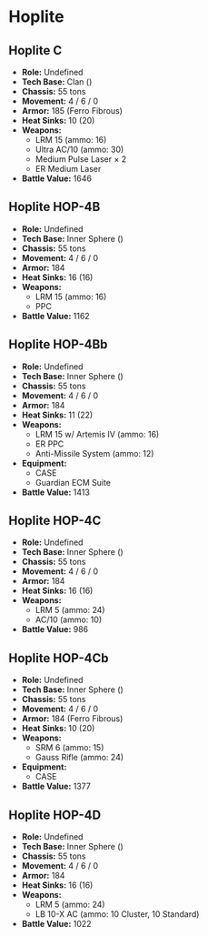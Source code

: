 # Hoplite
## Hoplite C
- **Role:** Undefined
- **Tech Base:** Clan ()
- **Chassis:** 55 tons
- **Movement:** 4 / 6 / 0
- **Armor:** 185 (Ferro Fibrous)
- **Heat Sinks:** 10 (20)
- **Weapons:**
  - LRM 15 (ammo: 16)
  - Ultra AC/10 (ammo: 30)
  - Medium Pulse Laser × 2
  - ER Medium Laser
- **Battle Value:** 1646

## Hoplite HOP-4B
- **Role:** Undefined
- **Tech Base:** Inner Sphere ()
- **Chassis:** 55 tons
- **Movement:** 4 / 6 / 0
- **Armor:** 184
- **Heat Sinks:** 16 (16)
- **Weapons:**
  - LRM 15 (ammo: 16)
  - PPC
- **Battle Value:** 1162

## Hoplite HOP-4Bb
- **Role:** Undefined
- **Tech Base:** Inner Sphere ()
- **Chassis:** 55 tons
- **Movement:** 4 / 6 / 0
- **Armor:** 184
- **Heat Sinks:** 11 (22)
- **Weapons:**
  - LRM 15 w/ Artemis IV (ammo: 16)
  - ER PPC
  - Anti-Missile System (ammo: 12)
- **Equipment:**
  - CASE
  - Guardian ECM Suite
- **Battle Value:** 1413

## Hoplite HOP-4C
- **Role:** Undefined
- **Tech Base:** Inner Sphere ()
- **Chassis:** 55 tons
- **Movement:** 4 / 6 / 0
- **Armor:** 184
- **Heat Sinks:** 16 (16)
- **Weapons:**
  - LRM 5 (ammo: 24)
  - AC/10 (ammo: 10)
- **Battle Value:** 986

## Hoplite HOP-4Cb
- **Role:** Undefined
- **Tech Base:** Inner Sphere ()
- **Chassis:** 55 tons
- **Movement:** 4 / 6 / 0
- **Armor:** 184 (Ferro Fibrous)
- **Heat Sinks:** 10 (20)
- **Weapons:**
  - SRM 6 (ammo: 15)
  - Gauss Rifle (ammo: 24)
- **Equipment:**
  - CASE
- **Battle Value:** 1377

## Hoplite HOP-4D
- **Role:** Undefined
- **Tech Base:** Inner Sphere ()
- **Chassis:** 55 tons
- **Movement:** 4 / 6 / 0
- **Armor:** 184
- **Heat Sinks:** 16 (16)
- **Weapons:**
  - LRM 5 (ammo: 24)
  - LB 10-X AC (ammo: 10 Cluster, 10 Standard)
- **Battle Value:** 1022

